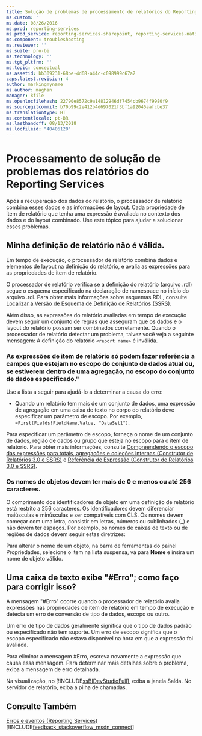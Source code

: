 ```yaml
---
title: Solução de problemas de processamento de relatórios do Reporting Services | Microsoft Docs
ms.custom: ''
ms.date: 08/26/2016
ms.prod: reporting-services
ms.prod_service: reporting-services-sharepoint, reporting-services-native
ms.component: troubleshooting
ms.reviewer: ''
ms.suite: pro-bi
ms.technology: ''
ms.tgt_pltfrm: ''
ms.topic: conceptual
ms.assetid: bb309231-68be-4d68-a44c-c098999c67a2
caps.latest.revision: 4
author: markingmyname
ms.author: maghan
manager: kfile
ms.openlocfilehash: 22790e8572c9a14812946df7454cb9674f9980f9
ms.sourcegitcommit: b70b99c2e412b4d697021f3bf1a92046aafcbe37
ms.translationtype: HT
ms.contentlocale: pt-BR
ms.lasthandoff: 08/13/2018
ms.locfileid: "40406120"
---
```

# <a name="troubleshoot-processing-of-reporting-services-reports"></a>Processamento de solução de problemas dos relatórios do Reporting Services
Após a recuperação dos dados do relatório, o processador de relatório combina esses dados e as informações de layout. Cada propriedade de item de relatório que tenha uma expressão é avaliada no contexto dos dados e do layout combinado. Use este tópico para ajudar a solucionar esses problemas.   
  
## <a name="my-report-definition-is-not-valid"></a>Minha definição de relatório não é válida.  
Em tempo de execução, o processador de relatório combina dados e elementos de layout na definição do relatório, e avalia as expressões para as propriedades de item de relatório.   
  
O processador de relatório verifica se a definição do relatório (arquivo .rdl) segue o esquema especificado na declaração de namespace no início do arquivo .rdl. Para obter mais informações sobre esquemas RDL, consulte [Localizar a Versão de Esquema de Definição de Relatórios (SSRS)](../../reporting-services/reports/find-the-report-definition-schema-version-ssrs.md).  
  
Além disso, as expressões do relatório avaliadas em tempo de execução devem seguir um conjunto de regras que asseguram que os dados e o layout do relatório possam ser combinados corretamente. Quando o processador de relatório detectar um problema, talvez você veja a seguinte mensagem: A definição do relatório `<report name>` é inválida.  
  
### <a name="report-item-expressions-can-only-refer-to-fields-within-the-current-dataset-scope-or-if-inside-an-aggregate-the-specified-dataset-scope"></a>As expressões de item de relatório só podem fazer referência a campos que estejam no escopo do conjunto de dados atual ou, se estiverem dentro de uma agregação, no escopo do conjunto de dados especificado."  
  
Use a lista a seguir para ajudá-lo a determinar a causa do erro:  
* Quando um relatório tem mais de um conjunto de dados, uma expressão de agregação em uma caixa de texto no corpo do relatório deve especificar um parâmetro de escopo. Por exemplo, `=First(Fields!FieldName.Value, "DataSet1")`.  
  
Para especificar um parâmetro de escopo, forneça o nome de um conjunto de dados, região de dados ou grupo que esteja no escopo para o item de relatório. Para obter mais informações, consulte [Compreendendo o escopo das expressões para totais, agregações e coleções internas (Construtor de Relatórios 3.0 e SSRS)](../../reporting-services/report-design/expression-scope-for-totals-aggregates-and-built-in-collections.md) e [Referência de Expressão (Construtor de Relatórios 3.0 e SSRS)](../../reporting-services/report-design/expression-reference-report-builder-and-ssrs.md).  
  
### <a name="names-of-objects-must-be-greater-than-0-and-less-than-or-equal-to-256-characters"></a>Os nomes de objetos devem ter mais de 0 e menos ou até 256 caracteres.  
O comprimento dos identificadores de objeto em uma definição de relatório está restrito a 256 caracteres. Os identificadores devem diferenciar maiúsculas e minúsculas e ser compatíveis com CLS. Os nomes devem começar com uma letra, consistir em letras, números ou sublinhados (_) e não devem ter espaços. Por exemplo, os nomes de caixas de texto ou de regiões de dados devem seguir estas diretrizes:   
  
Para alterar o nome de um objeto, na barra de ferramentas do painel Propriedades, selecione o item na lista suspensa, vá para **Nome** e insira um nome de objeto válido.   
  
## <a name="a-text-box-displays-error-how-do-i-fix-it"></a>Uma caixa de texto exibe "#Erro"; como faço para corrigir isso?  
A mensagem "#Erro" ocorre quando o processador de relatório avalia expressões nas propriedades de item de relatório em tempo de execução e detecta um erro de conversão de tipo de dados, escopo ou outro.   
  
Um erro de tipo de dados geralmente significa que o tipo de dados padrão ou especificado não tem suporte. Um erro de escopo significa que o escopo especificado não estava disponível na hora em que a expressão foi avaliada.   
  
Para eliminar a mensagem  #Erro, escreva novamente a expressão que causa essa mensagem. Para determinar mais detalhes sobre o problema, exiba a mensagem de erro detalhada.   
  
Na visualização, no [!INCLUDE[ssBIDevStudioFull](../../includes/ssbidevstudiofull.md)], exiba a janela Saída. No servidor de relatório, exiba a pilha de chamadas. 
  
  
## <a name="see-also"></a>Consulte Também  
[Erros e eventos (Reporting Services)](../../reporting-services/troubleshooting/errors-and-events-reference-reporting-services.md)  
[!INCLUDE[feedback_stackoverflow_msdn_connect](../../includes/feedback-stackoverflow-msdn-connect-md.md)]

